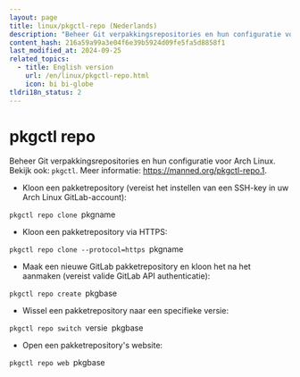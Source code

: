 ```yaml
---
layout: page
title: linux/pkgctl-repo (Nederlands)
description: "Beheer Git verpakkingsrepositories en hun configuratie voor Arch Linux."
content_hash: 216a59a99a3e04f6e39b5924d09fe5fa5d8858f1
last_modified_at: 2024-09-25
related_topics:
  - title: English version
    url: /en/linux/pkgctl-repo.html
    icon: bi bi-globe
tldri18n_status: 2
---
```

# pkgctl repo

Beheer Git verpakkingsrepositories en hun configuratie voor Arch Linux.
Bekijk ook: `pkgctl`.
Meer informatie: <https://manned.org/pkgctl-repo.1>.

- Kloon een pakketrepository (vereist het instellen van een SSH-key in uw Arch Linux GitLab-account):

`pkgctl repo clone `<span class="tldr-var badge badge-pill bg-dark-lm bg-white-dm text-white-lm text-dark-dm font-weight-bold">pkgname</span>

- Kloon een pakketrepository via HTTPS:

`pkgctl repo clone --protocol=https `<span class="tldr-var badge badge-pill bg-dark-lm bg-white-dm text-white-lm text-dark-dm font-weight-bold">pkgname</span>

- Maak een nieuwe GitLab pakketrepository en kloon het na het aanmaken (vereist valide GitLab API authenticatie):

`pkgctl repo create `<span class="tldr-var badge badge-pill bg-dark-lm bg-white-dm text-white-lm text-dark-dm font-weight-bold">pkgbase</span>

- Wissel een pakketrepository naar een specifieke versie:

`pkgctl repo switch `<span class="tldr-var badge badge-pill bg-dark-lm bg-white-dm text-white-lm text-dark-dm font-weight-bold">versie</span>` `<span class="tldr-var badge badge-pill bg-dark-lm bg-white-dm text-white-lm text-dark-dm font-weight-bold">pkgbase</span>

- Open een pakketrepository's website:

`pkgctl repo web `<span class="tldr-var badge badge-pill bg-dark-lm bg-white-dm text-white-lm text-dark-dm font-weight-bold">pkgbase</span>
